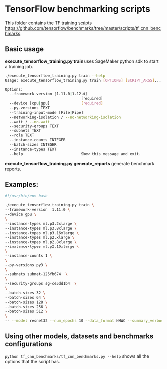 # TensorFlow benchmarking scripts

This folder contains the TF training scripts https://github.com/tensorflow/benchmarks/tree/master/scripts/tf_cnn_benchmarks.

## Basic usage
**execute_tensorflow_training.py train** uses SageMaker python sdk to start a training job. 

```bash
./execute_tensorflow_training.py train --help
Usage: execute_tensorflow_training.py train [OPTIONS] [SCRIPT_ARGS]...

Options:
  --framework-version [1.11.0|1.12.0]
                                  [required]
  --device [cpu|gpu]              [required]
  --py-versions TEXT
  --training-input-mode [File|Pipe]
  --networking-isolation / --no-networking-isolation
  --wait / --no-wait
  --security-groups TEXT
  --subnets TEXT
  --role TEXT
  --instance-counts INTEGER
  --batch-sizes INTEGER
  --instance-types TEXT
  --help                          Show this message and exit.

```
**execute_tensorflow_training.py generate_reports** generate benchmark reports. 

## Examples:

```bash
#!/usr/bin/env bash

./execute_tensorflow_training.py train \
--framework-version  1.11.0 \
--device gpu \
\
--instance-types ml.p3.2xlarge \
--instance-types ml.p3.8xlarge \
--instance-types ml.p3.16xlarge \
--instance-types ml.p2.xlarge \
--instance-types ml.p2.8xlarge \
--instance-types ml.p2.16xlarge \
\
--instance-counts 1 \
\
--py-versions py3 \
\
--subnets subnet-125fb674  \
\
--security-groups sg-ce5dd1b4  \
\
--batch-sizes 32 \
--batch-sizes 64 \
--batch-sizes 128 \
--batch-sizes 256 \
--batch-sizes 512 \
\
-- --model resnet32 --num_epochs 10 --data_format NHWC --summary_verbosity 1 --save_summaries_steps 10 --data_name cifar10
```

## Using other models, datasets and benchmarks configurations
```python tf_cnn_benchmarks/tf_cnn_benchmarks.py --help``` shows all the options that the script has.
